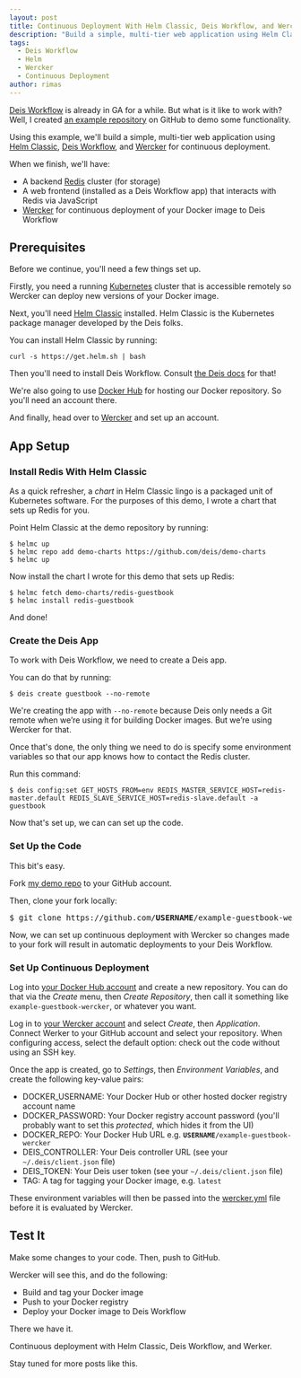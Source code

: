 ```yaml
---
layout: post
title: Continuous Deployment With Helm Classic, Deis Workflow, and Wercker
description: "Build a simple, multi-tier web application using Helm Classic, Deis Workflow, and Wercker for continuous deployment."
tags:
  - Deis Workflow
  - Helm
  - Wercker
  - Continuous Deployment
author: rimas
---
```


[Deis Workflow](https://deis.com/workflow/) is already in GA for a while. But what is it like to work with? Well, I created [an example repository](https://github.com/deis/example-guestbook-wercker) on GitHub to demo some functionality.

Using this example, we'll build a simple, multi-tier web application using [Helm Classic](https://helm.sh), [Deis Workflow](https://deis.com/workflow/), and [Wercker](http://wercker.com) for continuous deployment.

When we finish, we'll have:

- A backend [Redis](http://redis.io/) cluster (for storage)
- A web frontend (installed as a Deis Workflow app) that interacts with Redis via JavaScript
- [Wercker](http://wercker.com) for continuous deployment of your Docker image to Deis Workflow

<!--more-->

## Prerequisites

Before we continue, you'll need a few things set up.

Firstly, you need a running [Kubernetes](https://kubernetes.io) cluster that is accessible remotely so Wercker can deploy new versions of your Docker image.

Next, you'll need [Helm Classic](https://helm.sh) installed. Helm Classic is the Kubernetes package manager developed by the Deis folks.

You can install Helm Classic by running:

```
curl -s https://get.helm.sh | bash
```

Then you'll need to install Deis Workflow. Consult [the Deis docs](https://github.com/deis/workflow/blob/master/src/installing-workflow/installing-deis-workflow.md) for that!

We're also going to use [Docker Hub](https://hub.docker.com/) for hosting our Docker repository. So you'll need an account there.

And finally, head over to [Wercker](http://wercker.com) and set up an account.

## App Setup

### Install Redis With Helm Classic

As a quick refresher, a *chart* in Helm Classic lingo is a packaged unit of Kubernetes software. For the purposes of this demo, I wrote a chart that sets up Redis for you.

Point Helm Classic at the demo repository by running:

```nohighlight
$ helmc up
$ helmc repo add demo-charts https://github.com/deis/demo-charts
$ helmc up
```

Now install the chart I wrote for this demo that sets up Redis:

```
$ helmc fetch demo-charts/redis-guestbook
$ helmc install redis-guestbook
```

And done!

### Create the Deis App

To work with Deis Workflow, we need to create a Deis app.

You can do that by running:

```
$ deis create guestbook --no-remote
```

We're creating the app with `--no-remote` because Deis only needs a Git remote when we’re using it for building Docker images. But we’re using Wercker for that.

Once that's done, the only thing we need to do is specify some environment variables so that our app knows how to contact the Redis cluster.

Run this command:

```
$ deis config:set GET_HOSTS_FROM=env REDIS_MASTER_SERVICE_HOST=redis-master.default REDIS_SLAVE_SERVICE_HOST=redis-slave.default -a guestbook
```

Now that's set up, we can can set up the code.

### Set Up the Code

This bit's easy.

Fork [my demo repo](https://github.com/deis/example-guestbook-wercker.git) to your GitHub account.

Then, clone your fork locally:

<pre>
$ git clone https://github.com/<b>USERNAME</b>/example-guestbook-wercker.git
</pre>

Now, we can set up continuous deployment with Wercker so changes made to your fork will result in automatic deployments to your Deis Workflow.

### Set Up Continuous Deployment

Log into [your Docker Hub account](https://hub.docker.com/) and create a new repository. You can do that via the *Create* menu, then *Create Repository*, then call it something like `example-guestbook-wercker`, or whatever you want.

Log in to [your Wercker account](https://app.wercker.com/) and select *Create*, then *Application*. Connect Werker to your GitHub account and select your repository. When configuring access, select the default option: check out the code without using an SSH key.

Once the app is created, go to *Settings*, then *Environment Variables*, and create the following key-value pairs:

- DOCKER_USERNAME: Your Docker Hub or other hosted docker registry account name
- DOCKER_PASSWORD: Your Docker registry account password (you'll probably want to set this *protected*, which hides it from the UI)
- DOCKER_REPO: Your Docker Hub URL e.g. <code><b>USERNAME</b>/example-guestbook-wercker</code>
- DEIS_CONTROLLER: Your Deis controller URL (see your `~/.deis/client.json` file)
- DEIS_TOKEN: Your Deis user token (see your `~/.deis/client.json` file)
- TAG: A tag for tagging your Docker image, e.g. `latest`

These environment variables will then be passed into the [wercker.yml](https://github.com/deis/example-guestbook-wercker/blob/master/wercker.yml) file before it is evaluated by Wercker.

## Test It

Make some changes to your code. Then, push to GitHub.

Wercker will see this, and do the following:

- Build and tag your Docker image
- Push to your Docker registry
- Deploy your Docker image to Deis Workflow

There we have it.

Continuous deployment with Helm Classic, Deis Workflow, and Werker.

Stay tuned for more posts like this.
